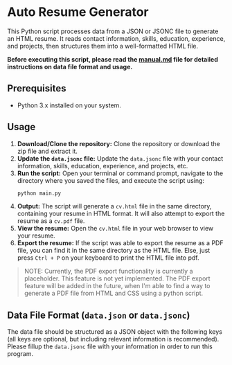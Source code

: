 # Auto Resume Generator
This Python script processes data from a JSON or JSONC file to generate an HTML resume. It reads contact information, skills, education, experience, and projects, then structures them into a well-formatted HTML file.

**Before executing this script, please read the [manual.md](manual.md) file for detailed instructions on data file format and usage.**

## Prerequisites
- Python 3.x installed on your system.

## Usage
1.  **Download/Clone the repository:** Clone the repository or download the zip file and extract it.
2.  **Update the `data.jsonc` file:** Update the `data.jsonc` file with your contact information, skills, education, experience, and projects, etc.
3.  **Run the script:** Open your terminal or command prompt, navigate to the directory where you saved the files, and execute the script using:
    ```bash
    python main.py
    ```
4.  **Output:** The script will generate a `cv.html` file in the same directory, containing your resume in HTML format. It will also attempt to export the resume as a `cv.pdf` file.
5.  **View the resume:** Open the `cv.html` file in your web browser to view your resume.
6.  **Export the resume:** If the script was able to export the resume as a PDF file, you can find it in the same directory as the HTML file. Else, just press `Ctrl + P` on your keyboard to print the HTML file into pdf.

> NOTE:
>     Currently, the PDF export functionality is currently a placeholder.
>     This feature is not yet implemented.
>     The PDF export feature will be added in the future, when I'm able to find a way to generate a PDF file from HTML and CSS using a python script.

## Data File Format (`data.json` or `data.jsonc`)
The data file should be structured as a JSON object with the following keys (all keys are optional, but including relevant information is recommended). Please fillup the `data.jsonc` file with your information in order to run this program.
